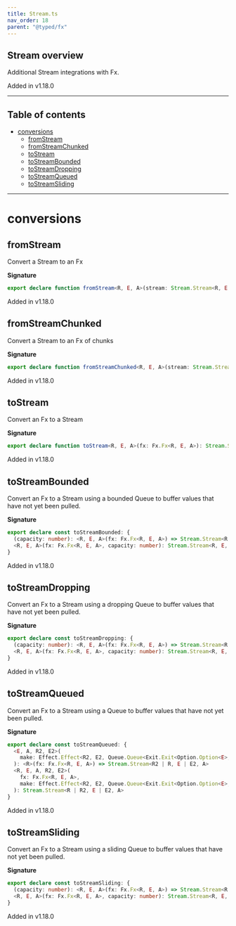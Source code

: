 ```yaml
---
title: Stream.ts
nav_order: 18
parent: "@typed/fx"
---
```


## Stream overview

Additional Stream integrations with Fx.

Added in v1.18.0

---

<h2 class="text-delta">Table of contents</h2>

- [conversions](#conversions)
  - [fromStream](#fromstream)
  - [fromStreamChunked](#fromstreamchunked)
  - [toStream](#tostream)
  - [toStreamBounded](#tostreambounded)
  - [toStreamDropping](#tostreamdropping)
  - [toStreamQueued](#tostreamqueued)
  - [toStreamSliding](#tostreamsliding)

---

# conversions

## fromStream

Convert a Stream to an Fx

**Signature**

```ts
export declare function fromStream<R, E, A>(stream: Stream.Stream<R, E, A>): Fx.Fx<R, E, A>
```

Added in v1.18.0

## fromStreamChunked

Convert a Stream to an Fx of chunks

**Signature**

```ts
export declare function fromStreamChunked<R, E, A>(stream: Stream.Stream<R, E, A>): Fx.Fx<R, E, Chunk.Chunk<A>>
```

Added in v1.18.0

## toStream

Convert an Fx to a Stream

**Signature**

```ts
export declare function toStream<R, E, A>(fx: Fx.Fx<R, E, A>): Stream.Stream<R, E, A>
```

Added in v1.18.0

## toStreamBounded

Convert an Fx to a Stream using a bounded Queue to buffer values
that have not yet been pulled.

**Signature**

```ts
export declare const toStreamBounded: {
  (capacity: number): <R, E, A>(fx: Fx.Fx<R, E, A>) => Stream.Stream<R, E, A>
  <R, E, A>(fx: Fx.Fx<R, E, A>, capacity: number): Stream.Stream<R, E, A>
}
```

Added in v1.18.0

## toStreamDropping

Convert an Fx to a Stream using a dropping Queue to buffer values
that have not yet been pulled.

**Signature**

```ts
export declare const toStreamDropping: {
  (capacity: number): <R, E, A>(fx: Fx.Fx<R, E, A>) => Stream.Stream<R, E, A>
  <R, E, A>(fx: Fx.Fx<R, E, A>, capacity: number): Stream.Stream<R, E, A>
}
```

Added in v1.18.0

## toStreamQueued

Convert an Fx to a Stream using a Queue to buffer values
that have not yet been pulled.

**Signature**

```ts
export declare const toStreamQueued: {
  <E, A, R2, E2>(
    make: Effect.Effect<R2, E2, Queue.Queue<Exit.Exit<Option.Option<E>, A>>>
  ): <R>(fx: Fx.Fx<R, E, A>) => Stream.Stream<R2 | R, E | E2, A>
  <R, E, A, R2, E2>(
    fx: Fx.Fx<R, E, A>,
    make: Effect.Effect<R2, E2, Queue.Queue<Exit.Exit<Option.Option<E>, A>>>
  ): Stream.Stream<R | R2, E | E2, A>
}
```

Added in v1.18.0

## toStreamSliding

Convert an Fx to a Stream using a sliding Queue to buffer values
that have not yet been pulled.

**Signature**

```ts
export declare const toStreamSliding: {
  (capacity: number): <R, E, A>(fx: Fx.Fx<R, E, A>) => Stream.Stream<R, E, A>
  <R, E, A>(fx: Fx.Fx<R, E, A>, capacity: number): Stream.Stream<R, E, A>
}
```

Added in v1.18.0
